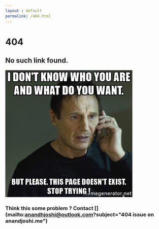 ```yaml
---
layout : default
permalink: /404.html
---
```


# 404

## No such link found.

![404](/img/404.jpg)


### Think this some problem ? Contact [](mailto:anandhjoshi@outlook.com?subject="404 issue on anandjoshi.me")